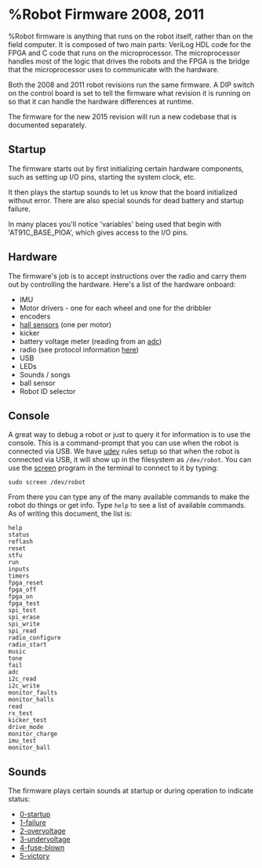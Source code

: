 
# %Robot Firmware 2008, 2011

%Robot firmware is anything that runs on the robot itself, rather than on the field computer.  It is composed of two main parts: VeriLog HDL code for the FPGA and C code that runs on the microprocessor.  The microprocessor handles most of the logic that drives the robots and the FPGA is the bridge that the microprocessor uses to communicate with the hardware.

Both the 2008 and 2011 robot revisions run the same firmware.  A DIP switch on the control board is set to tell the firmware what revision it is running on so that it can handle the hardware differences at runtime.

The firmware for the new 2015 revision will run a new codebase that is documented separately.



## Startup

The firmware starts out by first initializing certain hardware components, such as setting up I/O pins, starting the system clock, etc.

It then plays the startup sounds to let us know that the board initialized without error.  There are also special sounds for dead battery and startup failure.

In many places you'll notice 'variables' being used that begin with 'AT91C_BASE_PIOA', which gives access to the I/O pins.


## Hardware

The firmware's job is to accept instructions over the radio and carry them out by controlling the hardware.  Here's a list of the hardware onboard:

* IMU
* Motor drivers - one for each wheel and one for the dribbler
* encoders
* [hall sensors](http://en.wikipedia.org/wiki/Hall_effect_sensor) (one per motor)
* kicker
* battery voltage meter (reading from an [adc](http://en.wikipedia.org/wiki/Analog-to-digital_converter))
* radio (see protocol information [here](https://github.com/RoboJackets/robocup-software/blob/master/doc/radio-protocol-2011.txt))
* USB
* LEDs
* Sounds / songs
* ball sensor
* Robot ID selector


## Console

A great way to debug a robot or just to query it for information is to use the console.  This is a command-prompt that you can use when the robot is connected via USB.  We have [udev](http://en.wikipedia.org/wiki/Udev) rules setup so that when the robot is connected via USB, it will show up in the filesystem as `/dev/robot`.  You can use the [screen](http://en.wikipedia.org/wiki/GNU_Screen) program in the terminal to connect to it by typing:

~~~~
sudo screen /dev/robot
~~~~

From there you can type any of the many available commands to make the robot do things or get info.  Type `help` to see a list of available commands.  As of writing this document, the list is:

~~~
help
status
reflash
reset
stfu
run
inputs
timers
fpga_reset
fpga_off
fpga_on
fpga_test
spi_test
spi_erase
spi_write
spi_read
radio_configure
radio_start
music
tone
fail
adc
i2c_read
i2c_write
monitor_faults
monitor_halls
read
rx_test
kicker_test
drive_mode
monitor_charge
imu_test
monitor_ball
~~~


## Sounds

The firmware plays certain sounds at startup or during operation to indicate status:

* [0-startup](0-startup.m4a)
* [1-failure](1-failure.m4a)
* [2-overvoltage](2-overvoltage.m4a)
* [3-undervoltage](3-undervoltage.m4a)
* [4-fuse-blown](4-fuse-blown.m4a)
* [5-victory](5-victory.m4a)
